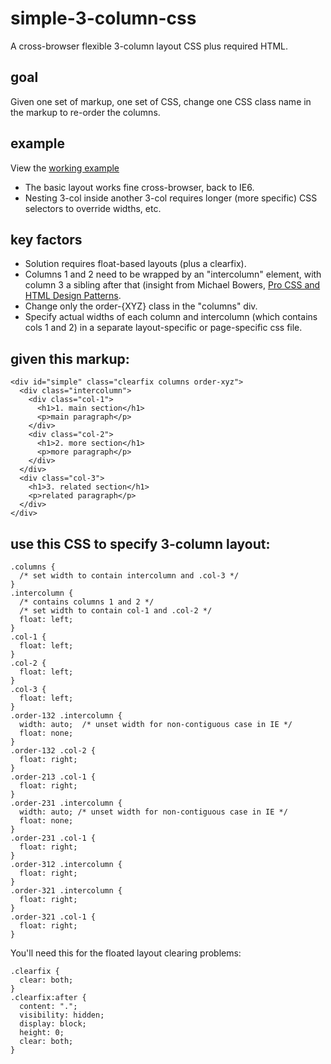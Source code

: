 simple-3-column-css
===================

A cross-browser flexible 3-column layout CSS plus required HTML.

goal
----

Given one set of markup, one set of CSS, change one CSS class name in the markup to re-order the columns.

example
-------

View the [working example](http://rawgithub.com/dfkaye/simple-3-column-css/master/index.html)

+ The basic layout works fine cross-browser, back to IE6.
+ Nesting 3-col inside another 3-col requires longer (more specific) CSS selectors to override widths, etc.

key factors
-----------

+ Solution requires float-based layouts (plus a clearfix).
+ Columns 1 and 2 need to be wrapped by an "intercolumn" element, with column 3 a sibling after that 
    (insight from Michael Bowers, 
        [Pro CSS and HTML Design Patterns](http://www.amazon.com/Pro-CSS-HTML-Design-Patterns/dp/1590598040/).
+ Change only the order-{XYZ} class in the "columns" div.
+ Specify actual widths of each column and intercolumn (which contains cols 1 and 2) in a separate 
    layout-specific or page-specific css file.

given this markup:
-----------------

    <div id="simple" class="clearfix columns order-xyz">
      <div class="intercolumn">
        <div class="col-1">
          <h1>1. main section</h1>
          <p>main paragraph</p>
        </div>
        <div class="col-2">
          <h1>2. more section</h1>
          <p>more paragraph</p>
        </div>
      </div>
      <div class="col-3">
        <h1>3. related section</h1>
        <p>related paragraph</p>
      </div>
    </div>


use this CSS to specify 3-column layout:
---------------------------------------

    .columns {
      /* set width to contain intercolumn and .col-3 */
    }
    .intercolumn {
      /* contains columns 1 and 2 */
      /* set width to contain col-1 and .col-2 */
      float: left;
    }
    .col-1 {
      float: left;
    }
    .col-2 {
      float: left;
    }
    .col-3 {
      float: left;
    }
    .order-132 .intercolumn {
      width: auto;  /* unset width for non-contiguous case in IE */
      float: none;
    }
    .order-132 .col-2 {
      float: right;
    }
    .order-213 .col-1 {
      float: right;
    }
    .order-231 .intercolumn {
      width: auto; /* unset width for non-contiguous case in IE */
      float: none;
    }
    .order-231 .col-1 {
      float: right;
    }
    .order-312 .intercolumn {
      float: right;
    }
    .order-321 .intercolumn {
      float: right;
    }
    .order-321 .col-1 {
      float: right;
    }

      
You'll need this for the floated layout clearing problems:

    .clearfix {
      clear: both;
    }
    .clearfix:after {
      content: ".";
      visibility: hidden;
      display: block;
      height: 0;
      clear: both;
    }
